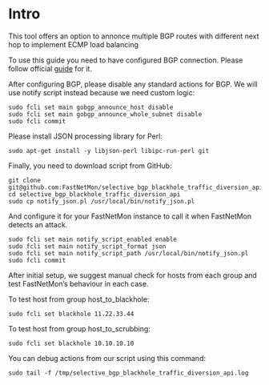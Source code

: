 # Intro
This tool offers an option to annonce multiple BGP routes with different next hop to implement ECMP load balancing

To use this guide you need to have configured BGP connection. Please follow official [guide](https://fastnetmon.com/docs-fnm-advanced/fastnetmon-bgp-unicast-configuration/) for it.

After configuring BGP, please disable any standard actions for BGP. We will use notify script instead because we need custom logic:

```
sudo fcli set main gobgp_announce_host disable
sudo fcli set main gobgp_announce_whole_subnet disable
sudo fcli commit
```


Please install JSON processing library for Perl:
```
sudo apt-get install -y libjson-perl libipc-run-perl git 
```

Finally, you need to download script from GitHub:
```
git clone git@github.com:FastNetMon/selective_bgp_blackhole_traffic_diversion_api.git
cd selective_bgp_blackhole_traffic_diversion_api
sudo cp notify_json.pl /usr/local/bin/notify_json.pl
```

And configure it for your FastNetMon instance to call it when FastNetMon detects an attack.
```
sudo fcli set main notify_script_enabled enable
sudo fcli set main notify_script_format json
sudo fcli set main notify_script_path /usr/local/bin/notify_json.pl
sudo fcli commit
```

After initial setup, we suggest manual check for hosts from each group and test FastNetMon’s behaviour in each case.

To test host from group host_to_blackhole:
```
sudo fcli set blackhole 11.22.33.44
```

To test host from group host_to_scrubbing:
```
sudo fcli set blackhole 10.10.10.10
```

You can debug actions from our script using this command:
```
sudo tail -f /tmp/selective_bgp_blackhole_traffic_diversion_api.log
```
